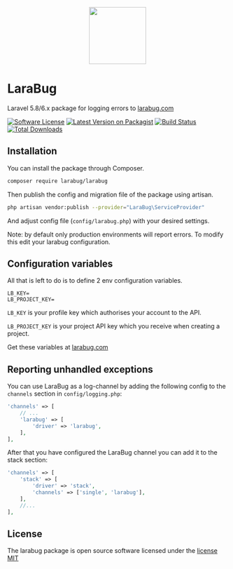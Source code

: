 <p align="center">
    <a href="https://www.larabug.com" target="_blank"><img width="130" src="https://www.larabug.com/images/icon128x121.png"></a>
</p>

# LaraBug
Laravel 5.8/6.x package for logging errors to [larabug.com](https://www.larabug.com)

[![Software License](https://img.shields.io/badge/license-MIT-brightgreen.svg?style=flat-square)](LICENSE.md)
[![Latest Version on Packagist](https://img.shields.io/packagist/v/larabug/larabug.svg?style=flat-square)](https://packagist.org/packages/larabug/larabug)
[![Build Status](https://img.shields.io/travis/larabug/larabug/master.svg?style=flat-square)](https://travis-ci.org/larabug/larabug)
[![Total Downloads](https://img.shields.io/packagist/dt/larabug/larabug.svg?style=flat-square)](https://packagist.org/packages/larabug/larabug)

## Installation 
You can install the package through Composer.
```bash
composer require larabug/larabug
```

Then publish the config and migration file of the package using artisan.
```bash
php artisan vendor:publish --provider="LaraBug\ServiceProvider"
```
And adjust config file (`config/larabug.php`) with your desired settings.

Note: by default only production environments will report errors. To modify this edit your larabug configuration.

## Configuration variables
All that is left to do is to define 2 env configuration variables.
```
LB_KEY=
LB_PROJECT_KEY=
```
`LB_KEY` is your profile key which authorises your account to the API.

`LB_PROJECT_KEY` is your project API key which you receive when creating a project.

Get these variables at [larabug.com](https://www.larabug.com)

## Reporting unhandled exceptions
You can use LaraBug as a log-channel by adding the following config to the `channels` section in `config/logging.php`:
```php
'channels' => [
    // ...
    'larabug' => [
        'driver' => 'larabug',
    ],
],
```
After that you have configured the LaraBug channel you can add it to the stack section:
```php
'channels' => [
    'stack' => [
        'driver' => 'stack',
        'channels' => ['single', 'larabug'],
    ],
    //...
],
```
## License
The larabug package is open source software licensed under the [license MIT](http://opensource.org/licenses/MIT)

